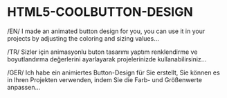 # HTML5-COOLBUTTON-DESIGN
/EN/ I made an animated button design for you, you can use it in your projects by adjusting the coloring and sizing values...

/TR/ Sizler için animasyonlu buton tasarımı yaptım renklendirme ve boyutlandırma değerlerini ayarlayarak projelerinizde kullanabilirsiniz...

/GER/ Ich habe ein animiertes Button-Design für Sie erstellt, Sie können es in Ihren Projekten verwenden, indem Sie die Farb- und Größenwerte anpassen...




